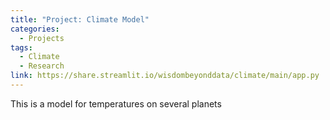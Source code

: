 ```yaml
---
title: "Project: Climate Model"
categories:
  - Projects
tags:
  - Climate
  - Research
link: https://share.streamlit.io/wisdombeyonddata/climate/main/app.py
---
```


This is a model for temperatures on several planets
